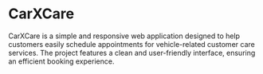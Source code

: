 # CarXCare
CarXCare is a simple and responsive web application designed to help customers easily schedule appointments for vehicle-related customer care services.
The project features a clean and user-friendly interface, ensuring an efficient booking experience.
